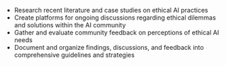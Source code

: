 - Research recent literature and case studies on ethical AI practices
- Create platforms for ongoing discussions regarding ethical dilemmas and solutions within the AI community
- Gather and evaluate community feedback on perceptions of ethical AI needs
- Document and organize findings, discussions, and feedback into comprehensive guidelines and strategies